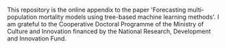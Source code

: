 This repository is the online appendix to the paper 'Forecasting multi-population mortality models using tree-based machine learning methods'. I am grateful to the Cooperative Doctoral Programme of the Ministry of Culture and Innovation financed by the National Research, Development and Innovation Fund.
